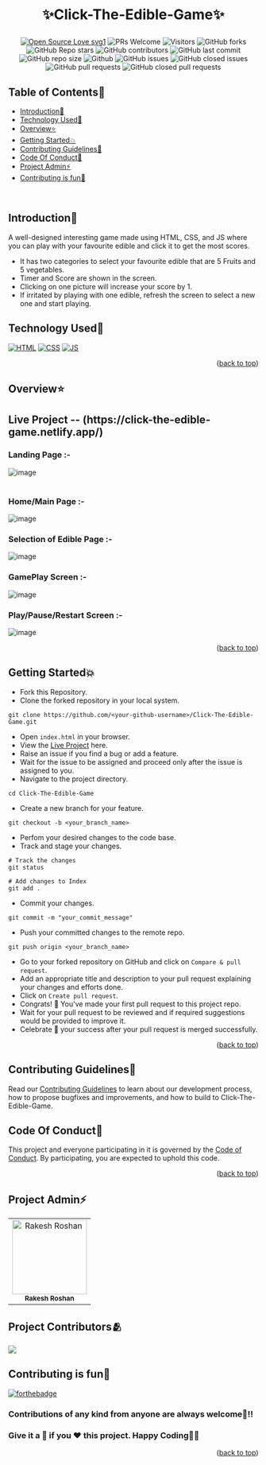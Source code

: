 # <p align="center">✨Click-The-Edible-Game✨</p>
<!-------------------------------------------------------------------------------------------------------------------------------------->
 <div align="center">
 <p>

[![Open Source Love svg1](https://badges.frapsoft.com/os/v1/open-source.svg?v=103)](https://github.com/ellerbrock/open-source-badges/)
![PRs Welcome](https://img.shields.io/badge/PRs-welcome-brightgreen.svg?style=flat)
![Visitors](https://api.visitorbadge.io/api/visitors?path=Rakesh9100%2FClick-The-Edible-Game%20&countColor=%23263759&style=flat)
![GitHub forks](https://img.shields.io/github/forks/Rakesh9100/Click-The-Edible-Game)
![GitHub Repo stars](https://img.shields.io/github/stars/Rakesh9100/Click-The-Edible-Game)
![GitHub contributors](https://img.shields.io/github/contributors/Rakesh9100/Click-The-Edible-Game)
![GitHub last commit](https://img.shields.io/github/last-commit/Rakesh9100/Click-The-Edible-Game)
![GitHub repo size](https://img.shields.io/github/repo-size/Rakesh9100/Click-The-Edible-Game)
![Github](https://img.shields.io/github/license/Rakesh9100/Click-The-Edible-Game)
![GitHub issues](https://img.shields.io/github/issues/Rakesh9100/Click-The-Edible-Game)
![GitHub closed issues](https://img.shields.io/github/issues-closed-raw/Rakesh9100/Click-The-Edible-Game)
![GitHub pull requests](https://img.shields.io/github/issues-pr/Rakesh9100/Click-The-Edible-Game)
![GitHub closed pull requests](https://img.shields.io/github/issues-pr-closed/Rakesh9100/Click-The-Edible-Game)
 </p>
 </div>

<!-- --------------------------------------------------------------------------------------------------------------------------------------------------------- -->

<div id="top"></div>

<h2>Table of Contents🧾</h2>

- [Introduction📌](#introduction)
- [Technology Used🚀](#technology-used)
- [Overview⭐](#overview)
- [Getting Started💥](#getting-started)
- [Contributing Guidelines📑](#contributing-guidelines)
- [Code Of Conduct📑](#code-of-conduct)
- [Project Admin⚡](#project-admin)
- [Contributing is fun🧡](#contributing-is-fun)
<br>

<!-- --------------------------------------------------------------------------------------------------------------------------------------------------------- -->

<h2>Introduction📌</h2>

A well-designed interesting game made using HTML, CSS, and JS where you can play with your favourite edible and click it to get the most scores.
- It has two categories to select your favourite edible that are 5 Fruits and 5 vegetables.
- Timer and Score are shown in the screen.
- Clicking on one picture will increase your score by 1.
- If irritated by playing with one edible, refresh the screen to select a new one and start playing.

<!-- --------------------------------------------------------------------------------------------------------------------------------------------------------- -->

<h2>Technology Used🚀</h2>

<p>
  <a href="https://www.w3schools.com/html/"> <img src="https://img.icons8.com/color/70/000000/html-5--v1.png" alt="HTML" /></a>
  <a href="https://www.w3schools.com/css/"> <img src="https://img.icons8.com/color/70/000000/css3.png" alt="CSS" /></a>
  <a href="https://www.w3schools.com/js/"><img src="https://img.icons8.com/color/70/000000/javascript--v1.png" alt="JS" /></a>
</p>
<p align="right">(<a href="#top">back to top</a>)</p>

<!-- --------------------------------------------------------------------------------------------------------------------------------------------------------- -->

<h2>Overview⭐</h2>

<h2>Live Project -- (https://click-the-edible-game.netlify.app/)</h2>

<h3>Landing Page :-</h3>

![image](https://user-images.githubusercontent.com/73993775/222927583-ebb9ddf2-df0c-44e2-8c28-003166b0ca4a.png)<br><br>
<h3>Home/Main Page :-</h3>

![image](https://user-images.githubusercontent.com/73993775/222927601-cabf1aa2-114a-4779-a3b2-52e9c2c95c9c.png)<br>
<h3>Selection of Edible Page :-</h3>

![image](https://user-images.githubusercontent.com/73993775/222927612-35a30d46-059a-49ac-83fc-84f5e8b1bd5e.png)<br>
<h3>GamePlay Screen :-</h3>

![image](https://user-images.githubusercontent.com/73993775/222927641-0df09567-7239-4559-94ff-204953d586a6.png)<br>
<h3>Play/Pause/Restart Screen :-</h3>

![image](https://user-images.githubusercontent.com/73993775/222927660-01a3a289-a20e-4568-be74-c9f594e1104e.png)<br>
<p align="right">(<a href="#top">back to top</a>)</p>


<!-- --------------------------------------------------------------------------------------------------------------------------------------------------------- -->

<h2>Getting Started💥</h2>

- Fork this Repository.
- Clone the forked repository in your local system.
```
git clone https://github.com/<your-github-username>/Click-The-Edible-Game.git
```
- Open `index.html` in your browser.
- View the [Live Project](https://rakesh9100.github.io/Click-The-Edible-Game/) here.
- Raise an issue if you find a bug or add a feature.
- Wait for the issue to be assigned and proceed only after the issue is assigned to you.
- Navigate to the project directory.
```
cd Click-The-Edible-Game
```
- Create a new branch for your feature.
```
git checkout -b <your_branch_name>
```
- Perfom your desired changes to the code base.
- Track and stage your changes.
```
# Track the changes
git status

# Add changes to Index
git add .
```
- Commit your changes.
```
git commit -m "your_commit_message"
```
- Push your committed changes to the remote repo.
```
git push origin <your_branch_name>
```
- Go to your forked repository on GitHub and click on `Compare & pull request`.
- Add an appropriate title and description to your pull request explaining your changes and efforts done.
- Click on `Create pull request`.
- Congrats! 🥳 You've made your first pull request to this project repo.
- Wait for your pull request to be reviewed and if required suggestions would be provided to improve it.
- Celebrate 🥳 your success after your pull request is merged successfully.
<p align="right">(<a href="#top">back to top</a>)</p>

<!-- --------------------------------------------------------------------------------------------------------------------------------------------------------- -->

<h2>Contributing Guidelines📑</h2>

Read our [Contributing Guidelines](https://github.com/Rakesh9100/Click-The-Edible-Game/blob/main/.github/CONTRIBUTING_GUIDELINES.md) to learn about our development process, how to propose bugfixes and improvements, and how to build to Click-The-Edible-Game.

<!-- --------------------------------------------------------------------------------------------------------------------------------------------------------- -->

<h2>Code Of Conduct📑</h2>

This project and everyone participating in it is governed by the [Code of Conduct](https://github.com/Rakesh9100/Click-The-Edible-Game/blob/main/.github/CODE_OF_CONDUCT.md). By participating, you are expected to uphold this code.
<p align="right">(<a href="#top">back to top</a>)</p>

<!-- --------------------------------------------------------------------------------------------------------------------------------------------------------- -->

<h2>Project Admin⚡</h2>

<table>
<tr>
<td align="center">
<a href="https://github.com/Rakesh9100/"><img src="https://avatars.githubusercontent.com/u/73993775?v=4" height="150px" width="150px" alt="Rakesh Roshan"></a><br><sub><b>Rakesh Roshan</b></sub>
</td>
</tr>
</table>

<!-- --------------------------------------------------------------------------------------------------------------------------------------------------------- -->

<h2>Project Contributors🫂</h2>

<a href="https://github.com/rakesh9100/click-the-edible-game/graphs/contributors">
  <img src="https://contrib.rocks/image?repo=rakesh9100/click-the-edible-game" />
</a>

<!-- --------------------------------------------------------------------------------------------------------------------------------------------------------- -->

<h2>Contributing is fun🧡</h2>

[![forthebadge](https://forthebadge.com/images/badges/built-with-love.svg)](https://forthebadge.com)
<h3>Contributions of any kind from anyone are always welcome🌟!!</h3>
<h3>Give it a 🌟 if you ❤ this project. Happy Coding👨‍💻</h3>
<p align="right">(<a href="#top">back to top</a>)</p>
